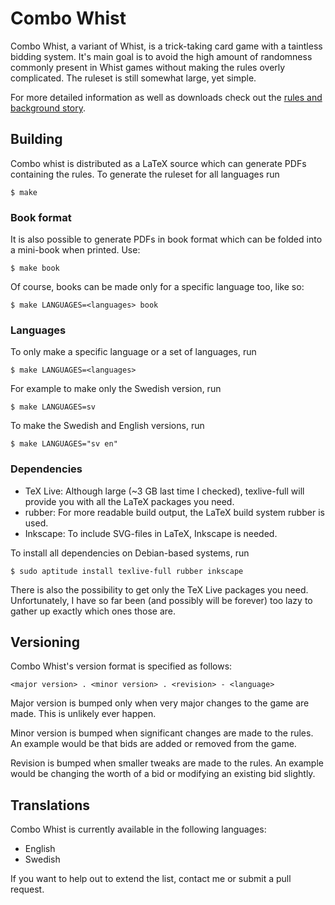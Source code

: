 # Combo Whist
Combo Whist, a variant of Whist, is a trick-taking card game with a taintless bidding system. It's main goal is to avoid the high amount of randomness commonly present in Whist games without making the rules overly complicated. The ruleset is still somewhat large, yet simple.

For more detailed information as well as downloads check out the [rules and background story](http://nijoakim.com/combo-whist).

## Building
Combo whist is distributed as a LaTeX source which can generate PDFs containing the rules. To generate the ruleset for all languages run

	$ make

### Book format
It is also possible to generate PDFs in book format which can be folded into a mini-book when printed. Use:

	$ make book

Of course, books can be made only for a specific language too, like so:

	$ make LANGUAGES=<languages> book

### Languages
To only make a specific language or a set of languages, run

	$ make LANGUAGES=<languages>

For example to make only the Swedish version, run

	$ make LANGUAGES=sv

To make the Swedish and English versions, run

	$ make LANGUAGES="sv en"

### Dependencies
- TeX Live: Although large (~3 GB last time I checked), texlive-full will provide you with all the LaTeX packages you need.
- rubber: For more readable build output, the LaTeX build system rubber is used.
- Inkscape: To include SVG-files in LaTeX, Inkscape is needed.

To install all dependencies on Debian-based systems, run

	$ sudo aptitude install texlive-full rubber inkscape

There is also the possibility to get only the TeX Live packages you need. Unfortunately, I have so far been (and possibly will be forever) too lazy to gather up exactly which ones those are.

## Versioning
Combo Whist's version format is specified as follows:

	<major version> . <minor version> . <revision> - <language>

Major version is bumped only when very major changes to the game are made. This is unlikely ever happen.

Minor version is bumped when significant changes are made to the rules. An example would be that bids are added or removed from the game.

Revision is bumped when smaller tweaks are made to the rules. An example would be changing the worth of a bid or modifying an existing bid slightly.

## Translations
Combo Whist is currently available in the following languages:

- English
- Swedish

If you want to help out to extend the list, contact me or submit a pull request.

